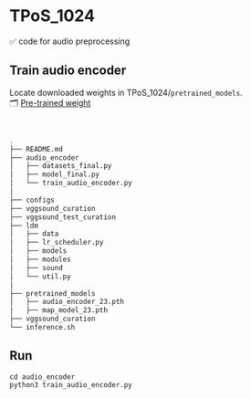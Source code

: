 # TPoS_1024
✅ code for audio preprocessing  <br>

## Train audio encoder  
Locate downloaded weights in TPoS_1024/`pretrained_models`.  
🗂️ [Pre-trained weight](https://drive.google.com/drive/folders/11kDpSAp6wKyDU13rVT66dB0H2vJwXk5D)  

<br>

```bash
.
├── README.md
├── audio_encoder  
│   ├── datasets_final.py
│   ├── model_final.py
│   └── train_audio_encoder.py
│ 
├── configs
├── vggsound_curation
├── vggsound_test_curation
├── ldm
│   ├── data    
│   ├── lr_scheduler.py
│   ├── models
│   ├── modules
│   ├── sound
│   └── util.py
│ 
├── pretrained_models
│   ├── audio_encoder_23.pth
│   ├── map_model_23.pth
├── vggsound_curation 
└── inference.sh 

```

## Run
```
cd audio_encoder
python3 train_audio_encoder.py
```
